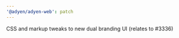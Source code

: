 ```yaml
---
'@adyen/adyen-web': patch
---
```


CSS and markup tweaks to new dual branding UI (relates to #3336)
